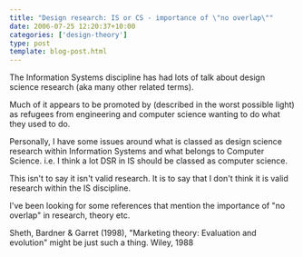 ```yaml
---
title: "Design research: IS or CS - importance of \"no overlap\""
date: 2006-07-25 12:20:37+10:00
categories: ['design-theory']
type: post
template: blog-post.html
---
```

The Information Systems discipline has had lots of talk about design science research (aka many other related terms).

Much of it appears to be promoted by (described in the worst possible light) as refugees from engineering and computer science wanting to do what they used to do.

Personally, I have some issues around what is classed as design science research within Information Systems and what belongs to Computer Science. i.e. I think a lot DSR in IS should be classed as computer science.

This isn't to say it isn't valid research. It is to say that I don't think it is valid research within the IS discipline.

I've been looking for some references that mention the importance of "no overlap" in research, theory etc.

Sheth, Bardner & Garret (1998), "Marketing theory: Evaluation and evolution" might be just such a thing. Wiley, 1988